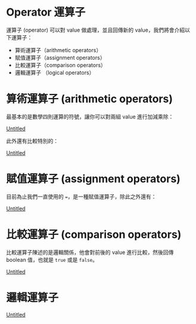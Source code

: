 # Operator 運算子

運算子 (operator) 可以對 value 做處理，並且回傳新的 value，我們將會介紹以下運算子：

- 算術運算子（arithmetic operators）
- 賦值運算子（assignment operators）
- 比較運算子（comparison operators）
- 邏輯運算子 （logical operators）

# 算術運算子 (arithmetic operators)

最基本的是數學四則運算的符號，讓你可以對兩組 value 進行加減乘除：

[Untitled](Operator%20%E9%81%8B%E7%AE%97%E5%AD%90%20d6f7d2543f394c52aa61d526598c2b3f/Untitled%20Database%20c7d3383683f04837bc5ccf69fd8c67e1.csv)

此外還有比較特別的：

[Untitled](Operator%20%E9%81%8B%E7%AE%97%E5%AD%90%20d6f7d2543f394c52aa61d526598c2b3f/Untitled%20Database%20c6971655136e441d8fc150b8ac48c0a1.csv)

# 賦值運算子 (assignment operators)

目前為止我們一直使用的 `=`，是一種賦值運算子，除此之外還有：

[Untitled](Operator%20%E9%81%8B%E7%AE%97%E5%AD%90%20d6f7d2543f394c52aa61d526598c2b3f/Untitled%20Database%206c94ff5793e0495ba5305a57d7467c51.csv)

# 比較運算子 (comparison operators)

比較運算子陳述的是邏輯關係，他會對前後的 value 進行比較，然後回傳 boolean 值，也就是 `true` 或是 `false`。

[Untitled](Operator%20%E9%81%8B%E7%AE%97%E5%AD%90%20d6f7d2543f394c52aa61d526598c2b3f/Untitled%20Database%206f2587781f344cd5a10b99c19269feaa.csv)

# **邏輯運算子**

[Untitled](Operator%20%E9%81%8B%E7%AE%97%E5%AD%90%20d6f7d2543f394c52aa61d526598c2b3f/Untitled%20Database%209fe96edace2448f1a7334b7cb7c48fbd.csv)